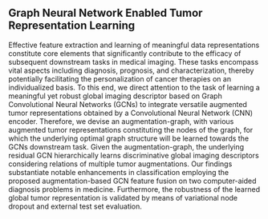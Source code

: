 ## Graph Neural Network Enabled Tumor Representation Learning
Effective feature extraction and learning of meaningful data representations constitute core elements that significantly contribute to the efficacy of subsequent downstream tasks in medical imaging. These tasks encompass vital aspects including diagnosis, prognosis, and characterization, thereby potentially facilitating the personalization of cancer therapies on an individualized basis. To this end, we direct attention to the task of learning a meaningful yet robust global imaging descriptor based on Graph Convolutional Neural Networks (GCNs) to integrate versatile augmented tumor representations obtained by a Convolutional Neural Network (CNN) encoder. Therefore, we devise an augmentation-graph, with various augmented tumor representations constituting the nodes of the graph, for which the underlying optimal graph structure will be learned towards the GCNs downstream task. Given the augmentation-graph, the underlying residual GCN hierarchically learns discriminative global imaging descriptors considering relations of multiple tumor augmentations. Our findings substantiate notable enhancements in classification employing the proposed augmentation-based GCN feature fusion on two computer-aided diagnosis problems in medicine. Furthermore, the robustness of the learned global tumor representation is validated by means of variational node dropout and external test set evaluation.
